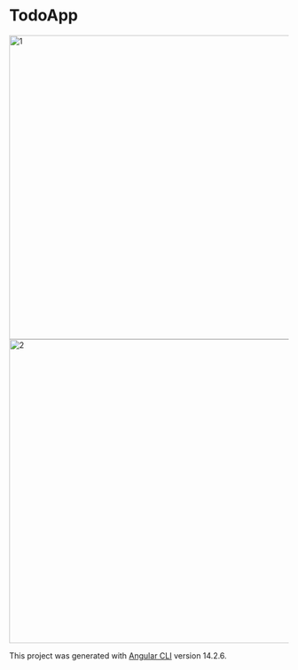 # TodoApp
<img width="548" alt="1" src="https://user-images.githubusercontent.com/93338158/196434798-ac00dcc1-401a-4a01-a29f-ecb06f820ec0.png">
<img width="548" alt="2" src="https://user-images.githubusercontent.com/93338158/196434818-2cc91a60-6687-4062-acde-17af6f6f28b8.png">

This project was generated with [Angular CLI](https://github.com/angular/angular-cli) version 14.2.6.
